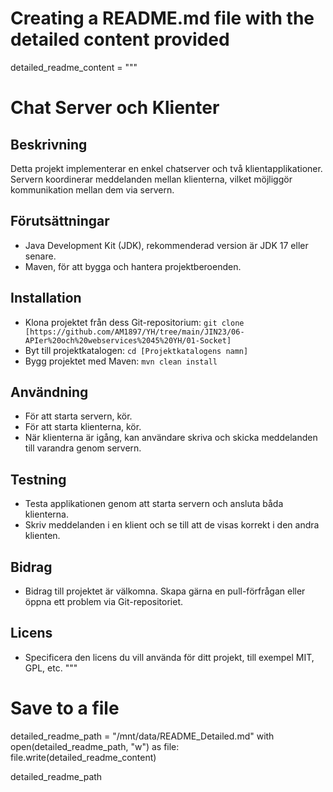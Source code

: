 # Creating a README.md file with the detailed content provided

detailed_readme_content = """
# Chat Server och Klienter

## Beskrivning
Detta projekt implementerar en enkel chatserver och två klientapplikationer. Servern koordinerar meddelanden mellan klienterna, vilket möjliggör kommunikation mellan dem via servern.

## Förutsättningar
- Java Development Kit (JDK), rekommenderad version är JDK 17 eller senare.
- Maven, för att bygga och hantera projektberoenden.

## Installation
- Klona projektet från dess Git-repositorium: `git clone [https://github.com/AM1897/YH/tree/main/JIN23/06-APIer%20och%20webservices%2045%20YH/01-Socket]`
- Byt till projektkatalogen: `cd [Projektkatalogens namn]`
- Bygg projektet med Maven: `mvn clean install`

## Användning
- För att starta servern, kör.
- För att starta klienterna, kör.
- När klienterna är igång, kan användare skriva och skicka meddelanden till varandra genom servern.

## Testning
- Testa applikationen genom att starta servern och ansluta båda klienterna.
- Skriv meddelanden i en klient och se till att de visas korrekt i den andra klienten.

## Bidrag
- Bidrag till projektet är välkomna. Skapa gärna en pull-förfrågan eller öppna ett problem via Git-repositoriet.

## Licens
- Specificera den licens du vill använda för ditt projekt, till exempel MIT, GPL, etc.
"""

# Save to a file
detailed_readme_path = "/mnt/data/README_Detailed.md"
with open(detailed_readme_path, "w") as file:
    file.write(detailed_readme_content)

detailed_readme_path

